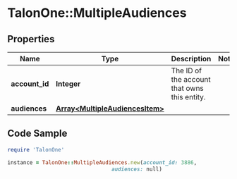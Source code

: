 # TalonOne::MultipleAudiences

## Properties

Name | Type | Description | Notes
------------ | ------------- | ------------- | -------------
**account_id** | **Integer** | The ID of the account that owns this entity. | 
**audiences** | [**Array&lt;MultipleAudiencesItem&gt;**](MultipleAudiencesItem.md) |  | 

## Code Sample

```ruby
require 'TalonOne'

instance = TalonOne::MultipleAudiences.new(account_id: 3886,
                                 audiences: null)
```


